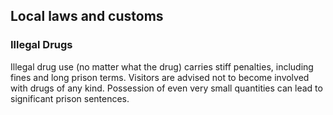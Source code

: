 ## Local laws and customs

### **Illegal Drugs**

Illegal drug use (no matter what the drug) carries stiff penalties, including fines and long prison terms. Visitors are advised not to become involved with drugs of any kind. Possession of even very small quantities can lead to significant prison sentences.